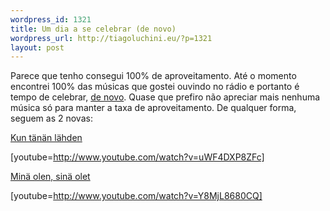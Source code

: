 ```yaml
--- 
wordpress_id: 1321
title: Um dia a se celebrar (de novo)
wordpress_url: http://tiagoluchini.eu/?p=1321
layout: post
---
```

Parece que tenho consegui 100% de aproveitamento. Até o momento encontrei 100% das músicas que gostei ouvindo no rádio e portanto é tempo de celebrar, <a href="http://tiagoluchini.eu/2009/02/28/um-dia-a-se-celebrar/">de novo</a>. Quase que prefiro não apreciar mais nenhuma música só para manter a taxa de aproveitamento. De qualquer forma, seguem as 2 novas:

<a href="http://www.lyricsbox.com/suurlahettilaat-lyrics-kun-tanaan-lahden-7jtlhc1.html" target="_blank">Kun tänän lähden</a>

[youtube=http://www.youtube.com/watch?v=uWF4DXP8ZFc]

<a href="http://lirama.net/song/264531" target="_blank">Minä olen, sinä olet</a>

[youtube=http://www.youtube.com/watch?v=Y8MjL8680CQ]

